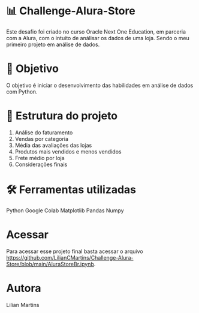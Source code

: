 # 📊 Challenge-Alura-Store

Este desafio foi criado no curso Oracle Next One Education, em parceria com  a Alura, com o intuito de análisar os dados de uma loja.
Sendo o meu primeiro projeto em análise de dados.

# 🎯 Objetivo

O objetivo  é iniciar o desenvolvimento das  habilidades em análise de dados com Python.

# 📂   Estrutura do projeto

1. Análise do faturamento
2. Vendas por categoria
3. Média das avaliações das lojas
4. Produtos mais vendidos e menos vendidos
5. Frete médio por loja
6. Considerações finais

# 🛠️  Ferramentas utilizadas


Python
Google Colab
Matplotlib
Pandas
Numpy

# Acessar

Para acessar esse projeto final basta acessar o arquivo https://github.com/LilianCMartins/Challenge-Alura-Store/blob/main/AluraStoreBr.ipynb.

# Autora
Lilian Martins


   


